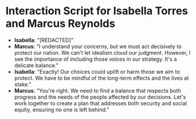 # Interaction Script for Isabella Torres and Marcus Reynolds

- **Isabella**: "[REDACTED]"
- **Marcus**: "I understand your concerns, but we must act decisively to protect our nation. We can't let idealism cloud our judgment. However, I see the importance of including those voices in our strategy. It's a delicate balance."
- **Isabella**: "Exactly! Our choices could uplift or harm those we aim to protect. We have to be mindful of the long-term effects and the lives at stake."
- **Marcus**: "You're right. We need to find a balance that respects both progress and the needs of the people affected by our decisions. Let's work together to create a plan that addresses both security and social equity, ensuring no one is left behind."
